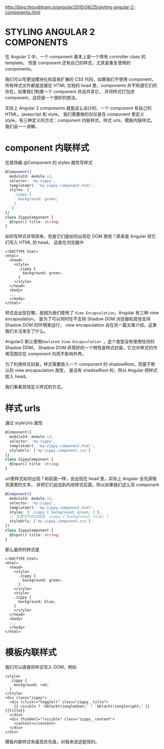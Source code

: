 http://blog.thoughtram.io/angular/2015/06/25/styling-angular-2-components.html

# STYLING ANGULAR 2 COMPONENTS
在 Angular 2 中，一个 component 基本上是一个带有 controller class 的 template。
但是 component 还有自己的样式，尤其是重复使用的components。

我们可以写更加模块化和容易扩展的 CSS 代码，如果我们不使用 component，所有样式文件都是连接在
HTML 文档的 head 里，components 并不知道它们的存在。如果我们构建一个 component 并且共享它，
并将样式打包进 component，这将是一个很好的想法。

实际上 Angular 2 components 就是这么设计的，一个 component 有自己的 HTML，javascript 和 style。
我们需要做的仅仅是在 component 里定义 style，有三种定义的方式：component 内联样式，样式 urls，模板内联样式。
我们会一一讲解。

# component 内联样式
在装饰器 @Component 的 styles 属性写样式
```typescript
@Component({
  moduleId: module.id,
  selector: 'my-zippy',
  templateUrl: 'my-zippy.component.html',
  styles: [`
    .zippy {
      background: green;
    }
  `]
})
class ZippyComponent {
  @Input() title: string;
}
```
如何写样式非常简单，但是它们是如何出现在 DOM 里呢？原来是 Angular 将它们写入 HTML 的 head，
这是在浏览器中
```
<!DOCTYPE html>
<html>
  <head>
    <style>
      .zippy { 
        background: green;
      }
    </style>
  </head>
  <body>
  ...
  </body>
</html>
```
样式会出现在哪，是因为我们使用了 `View Encapsulation`。Angular 有三种 view encapsulation，
是为了可以同时在不支持 Shadow DOM 浏览器和其他支持 Shadow DOM 的环境里运行，
view encapsulation 会在另一篇文章介绍，这里我们关注发生了什么。

Angular2 默认使用`Emulated View Encapsulation `，这个类型没有使用任何的 Shadow DOM。
Shadow DOM 非常好的一个特性是样式封装，它允许样式的作用范围仅在 component 内而不影响外界。

为了利用样式封装，样式需要放入一个 component 的 shadowRoot。而基于默认的 view encapsulation 类型，
是没有 shadowRoot 的，所以 Angular 把样式放入 head。

我们看看其他定义样式的方式。

# 样式 urls
通过 styleUrls 属性
```typescript
@Component({
  moduleId: module.id,
  selector: 'my-zippy',
  templateUrl: 'my-zippy.component.html',
  styleUrls: ['my-zippy.component.css']
})
class ZippyComponent {
  @Input() title: string;
}
```
url里样式如何出现？和前面一样，会出现在 head 里，实际上 Angular 会先获取资源里的文本，
并把它们追加到内敛样式后面，所以如果我们这么写 component 
```typescript
@Component({
  moduleId: module.id,
  selector: 'my-zippy',
  templateUrl: 'my-zippy.component.html',
  styles: ['.zippy { background: green; }'],
  // 这里文件的内容是 .zippy { background: blue; }
  styleUrls: ['my-zippy.component.css']
})
class ZippyComponent {
  @Input() title: string;
}
```
那么最终的样式是
```
<!DOCTYPE html>
<html>
  <head>
    <style>
      .zippy { 
        background: green;
      }
    </style>
    <style>
    .zippy {
      background: blue;
    }
    </style>
  </head>
  <body>
  ...
  </body>
</html>
```
# 模板内联样式
我们可以直接将样式写入 DOM，例如
```
<style>
  .zippy {
    background: red;
  }
</style>
<div class="zippy">
  <div (click)="toggle()" class="zippy__title">
    {{ visible ? '&blacktriangledown;' : '&blacktriangleright;' }} {{title}}
  </div>
  <div [hidden]="!visible" class="zippy__content">
    <content></content>
  </div>
</div>
```
模板内联样式有最高优先级，对我来说这挺怪的。
